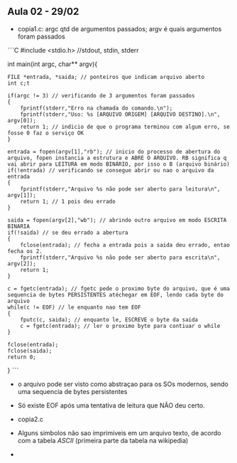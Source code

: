## Aula 02 - 29/02

- copia1.c: argc qtd de argumentos passados; argv é quais argumentos foram passados
  
ˋˋˋC
#include <stdio.h>
//stdout, stdin, stderr

int main(int argc, char** argv){
	
	FILE *entrada, *saida; // ponteiros que indicam arquivo aberto
	int c;t

	if(argc != 3) // verificando de 3 argumentos foram passados
	{
		fprintf(stderr,"Erro na chamada do comando.\n");
		fprintf(stderr,"Uso: %s [ARQUIVO ORIGEM] [ARQUIVO DESTINO].\n", argv[0]);
		return 1; // indicio de que o programa terminou com algum erro, se fosse 0 faz o serviço OK
	}

	entrada = fopen(argv[1],"rb"); // inicio do processo de abertura do arquivo, fopen instancia a estrutura e ABRE O ARQUIVO. RB significa q vai abrir para LEITURA em modo BINÁRIO, por isso o B (arquivo binário)
	if(!entrada) // verificando se consegue abrir ou nao o arquivo da entrada
	{
		fprintf(stderr,"Arquivo %s não pode ser aberto para leitura\n", argv[1]);
		return 1; // 1 pois deu errado
	}

	saida = fopen(argv[2],"wb"); // abrindo outro arquivo em modo ESCRITA BINARIA 
	if(!saida) // se deu errado a abertura
	{
		fclose(entrada); // fecha a entrada pois a saida deu errado, entao fecha os 2.
		fprintf(stderr,"Arquivo %s não pode ser aberto para escrita\n", argv[2]);
		return 1; 
	}

	c = fgetc(entrada); // fgetc pede o proximo byte do arquivo, que é uma sequencia de bytes PERSISTENTES atéchegar em EOF, lendo cada byte do arquivo
	while(c != EOF) // le enquanto nao tem EOF
	{
		fputc(c, saida); // enquanto le, ESCREVE o byte da saida 
		c = fgetc(entrada); // ler o proximo byte para contiuar o while
	}

	fclose(entrada);
	fclose(saida);
	return 0;
}
ˋˋˋ
- o arquivo pode ser visto como abstraçao para os SOs modernos, sendo uma sequencia de bytes persistentes
- Só existe EOF após uma tentativa de leitura que NÃO deu certo.

- copia2.c
- Alguns simbolos não sao imprimiveis em um arquivo texto, de acordo com a tabela *ASCII* (primeira parte da tabela na wikipedia)
- 



